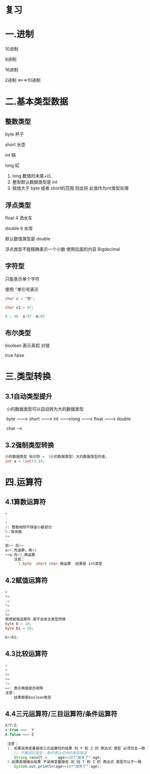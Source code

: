 # 复习

# 一.进制

10进制

8进制

16进制

2进制   <===>10进制

# 二.基本类型数据

## 整数类型

byte   杯子

short  水壶

 int     锅

 long   缸

1. long 数值的末尾+l/L
2. 整型默认数据类型是 int
3. 赋值大于 byte 或者 short的范围 则会将 此值作为int类型处理





## 浮点类型

float     4    洒水车

 double 8  水库

默认数值类型是 double 

浮点类型不能精确表示一个小数   使用后面的内容 Bigdecimal 

## 字符型

只能表示单个字符 

使用 ‘’单引号表示

```java
char c = '你';

char c1 = 97;

0 : 48  a:97  A:65
```

## 布尔类型

boolean  表示真假  对错 

true false

# 三.类型转换

## 3.1自动类型提升

​     小的数据类型可以自动转为大的数据类型

​    byte ---> short ---> int --->long ---> float ---> double 

​                   char -->

## 3.2强制类型转换



```java
小的数据类型 标识符 = （小的数据类型）大的数据类型的值;
int a = (int)3.14;
```





# 四.运算符

## 4.1算数运算符



```java
+
-
*
/: 整数相除不保留小数部分
%：取余数  
++
--
前++ 后++
a++:先运算，再+1
++a:先+1,再运算
    注意：
      1.byte  short char 做运算  结果是 int类型
```

## 4.2赋值运算符

```java
=
+=
-=
*=
/=
%=
使用赋值运算符 是不会发生类型转换
byte b = 10;
byte b1 = 20;

b+=b1;
```

## 4.3比较运算符

```java
>
<
>=
<=
!=
==: 表示俩值是否相等
注意：
    结果都是boolean类型
```

## 4.4三元运算符/三目运算符/条件运算符

```java
X?Y:Z;
x:true ==>  Y
X:false ==> Z
 
 注意： 
 1. 如果采用变量接收三元运算符的结果 则 Y 和 Z 的 表达式 类型 必须完全一致
    // 不兼容的类型: 条件表达式中的类型错误
    String result = 	age>=18?"成年了":age;
 2.如果直接输出结果 不采用变量接收 则 则 Y 和 Z 的 表达式 类型可以不一致
    System.out.println(age>=18?"成年了":age);
```

